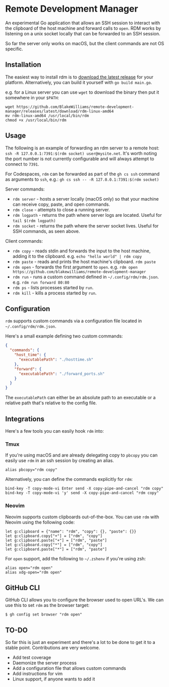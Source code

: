 # Remote Development Manager

An experimental Go application that allows an SSH session to interact with the
clipboard of the host machine and forward calls to `open`. RDM works by
listening on a unix socket locally that can be forwarded to an SSH session.

So far the server only works on macOS, but the client commands are not OS
specific.

## Installation

The easiest way to install rdm is to [download the latest
release](https://github.com/BlakeWilliams/remote-development-manager/releases)
for your platform. Alternatively, you can build it yourself with `go build main.go`.

e.g. for a Linux server you can use `wget` to download the binary then put it somewhere in your `$PATH`:

```
wget https://github.com/BlakeWilliams/remote-development-manager/releases/latest/download/rdm-linux-amd64
mv rdm-linux-amd64 /usr/local/bin/rdm
chmod +x /usr/local/bin/rdm
```

## Usage

The following is an example of forwarding an rdm server to a remote host: `ssh
-R 127.0.0.1:7391:$(rdm socket) user@mysite.net`. It's worth noting the port
number is not currently configurable and will always attempt to connect to
`7391`.

For Codespaces, `rdm` can be forwarded as part of the `gh cs ssh` command as
arguments to `ssh`, e.g.: `gh cs ssh -- -R 127.0.0.1:7391:$(rdm socket)`

Server commands:

* `rdm server` - hosts a server locally (macOS only) so that your machine can receive copy, paste, and open commands.
* `rdm close` - attempts to close a running server.
* `rdm logpath` - returns the path where server logs are located. Useful for `tail $(rdm logpath)`
* `rdm socket` - returns the path where the server socket lives. Useful for SSH commands, as seen above.

Client commands:

* `rdm copy` - reads stdin and forwards the input to the host machine, adding it to the clipboard. e.g. `echo "hello world" | rdm copy`
* `rdm paste` - reads and prints the host machine's clipboard. `rdm paste`
* `rdm open` - forwards the first argument to `open`. e.g. `rdm open https://github.com/blakewilliams/remote-development-manager`
* `rdm run` - runs a custom command defined in `~/.config/rdm/rdm.json`. e.g. `rdm run forward 80:80`
* `rdm ps` - lists processes started by `run`.
* `rdm kill` - kills a process started by `run`.

## Configuration

`rdm` supports custom commands via a configuration file located in `~/.config/rdm/rdm.json`.

Here's a small example defining two custom commands:

```json
{
  "commands": {
    "host_time": {
      "executablePath": "./hosttime.sh"
    },
    "forward": {
      "executablePath": "./forward_ports.sh"
    }
  }
}
```

The `executablePath` can either be an absolute path to an executable or a
relative path that's relative to the config file.

## Integrations

Here's a few tools you can easily hook `rdm` into:

### Tmux

If you're using macOS and are already delegating copy to `pbcopy` you can
easily use `rdm` in an ssh session by creating an alias.

```shell
alias pbcopy="rdm copy"
```

Alternatively, you can define the commands explicitly for `rdm`:

```
bind-key -T copy-mode-vi Enter send -X copy-pipe-and-cancel "rdm copy"
bind-key -T copy-mode-vi 'y' send -X copy-pipe-and-cancel "rdm copy"
```

### Neovim

Neovim supports custom clipboards out-of-the-box. You can use `rdm` with Neovim
using the following code:

```viml
let g:clipboard = {"name": "rdm", "copy": {}, "paste": {}}
let g:clipboard.copy["+"] = ["rdm", "copy"]
let g:clipboard.paste["+"] = ["rdm", "paste"]
let g:clipboard.copy["*"] = ["rdm", "copy"]
let g:clipboard.paste["*"] = ["rdm", "paste"]
```

For `open` support, add the following to `~/.zshenv` if you're using zsh:

```shell
alias open="rdm open"
alias xdg-open="rdm open"
```

## GitHub CLI

GitHub CLI allows you to configure the browser used to open URL's. We can use
this to set `rdm` as the browser target:

```
$ gh config set browser "rdm open"
```

## TO-DO

So far this is just an experiment and there's a lot to be done to get it to a
stable point. Contributions are very welcome.

* Add test coverage
* Daemonize the server process
* Add a configuration file that allows custom commands
* Add instructions for vim
* Linux support, if anyone wants to add it
